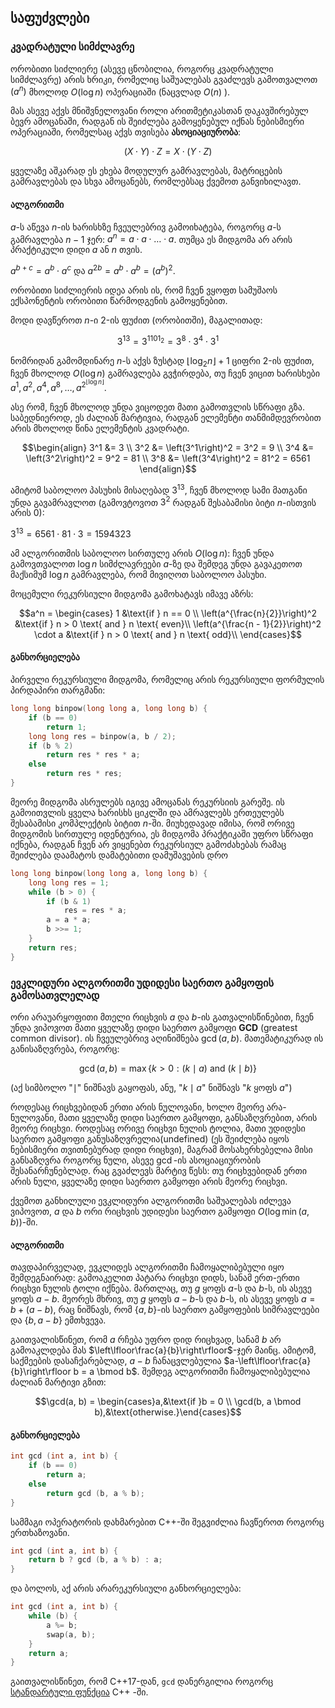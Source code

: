 ## საფუძვლები
### კვადრატული სიმძლავრე

ორობითი სიძლიერე (ასევე ცნობილია, როგორც კვადრატული სიმძლავრე) არის ხრიკი, რომელიც საშუალებას გვაძლევს გამოთვალოთ $(a^n)$ მხოლოდ $O(\log n)$ ოპერაციაში (ნაცვლად $O(n)$ ).

მას ასევე აქვს მნიშვნელოვანი როლი არითმეტიკასთან დაკავშირებულ ბევრ ამოცანაში, რადგან ის
შეიძლება გამოყენებულ იქნას ნებისმიერი ოპერაციაში, რომელსაც აქვს თვისება **ასოციაციურობა**:

$$(X \cdot Y) \cdot Z = X \cdot (Y \cdot Z)$$

ყველაზე აშკარად ეს ეხება მოდულურ გამრავლებას, მატრიცების გამრავლებას და სხვა ამოცანებს, რომლებსაც ქვემოთ განვიხილავთ.

#### ალგორითმი
$a$-ს აწევა $n$-ის ხარისხზე ჩვეულებრივ გამოიხატება, როგორც $a$-ს გამრავლება $n-1$ ჯერ:
$a^{n} = a \cdot a \cdot \ldots \cdot a$. თუმცა ეს მიდგომა არ არის პრაქტიკული დიდი $a$ ან $n$ თვის.

$a^{b+c} = a^b \cdot a^c$ და $a^{2b} = a^b \cdot a^b = (a^b)^2$.

ორობითი სიძლიერის იდეა არის ის, რომ ჩვენ ვყოფთ სამუშაოს ექსპონენტის ორობითი წარმოდგენის გამოყენებით.

მოდი დავწეროთ $n$-ი 2-ის ფუძით (ორობითში), მაგალითად:

$$3^{13} = 3^{1101_2} = 3^8 \cdot 3^4 \cdot 3^1$$

ნომრიდან გამომდინარე $n$-ს აქვს ზუსტად $\lfloor \log_2 n \rfloor + 1$ ციფრი 2-ის ფუძით, ჩვენ მხოლოდ $O(\log n)$ გამრავლება გვჭირდება, თუ ჩვენ ვიცით ხარისხები $a^1, a^2, a^4, a^8, \dots, a^{2^{\lfloor \log n \rfloor}}$.

ასე რომ, ჩვენ მხოლოდ უნდა ვიცოდეთ მათი გამოთვლის სწრაფი გზა. საბედნიეროდ, ეს ძალიან მარტივია, რადგან ელემენტი თანმიმდევრობით არის მხოლოდ წინა ელემენტის კვადრატი.

$$\begin{align}
3^1 &= 3 \\
3^2 &= \left(3^1\right)^2 = 3^2 = 9 \\
3^4 &= \left(3^2\right)^2 = 9^2 = 81 \\
3^8 &= \left(3^4\right)^2 = 81^2 = 6561
\end{align}$$

ამიტომ საბოლოო პასუხის მისაღებად $3^{13}$, ჩვენ მხოლოდ სამი მათგანი უნდა გავამრავლოთ (გამოვტოვოთ $3^2$ რადგან შესაბამისი ბიტი $n$-ისთვის არის 0):

$3^{13} = 6561 \cdot 81 \cdot 3 = 1594323$

ამ ალგორითმის საბოლოო სირთულე არის $O(\log n)$: ჩვენ უნდა გამოვთვალოთ $\log n$ სიმძლავრეები $a$-ზე და შემდეგ უნდა გავაკეთოთ მაქსიმუმ $\log n$ გამრავლება, რომ მივიღოთ საბოლოო პასუხი.

მოცემული რეკურსიული მიდგომა გამოხატავს იმავე აზრს:

$$a^n = \begin{cases}
1 &\text{if } n == 0 \\
\left(a^{\frac{n}{2}}\right)^2 &\text{if } n > 0 \text{ and } n \text{ even}\\
\left(a^{\frac{n - 1}{2}}\right)^2 \cdot a &\text{if } n > 0 \text{ and } n \text{ odd}\\
\end{cases}$$

#### განხორციელება

პირველი რეკურსიული მიდგომა, რომელიც არის რეკურსიული ფორმულის პირდაპირი თარგმანი:

```cpp
long long binpow(long long a, long long b) {
    if (b == 0)
        return 1;
    long long res = binpow(a, b / 2);
    if (b % 2)
        return res * res * a;
    else
        return res * res;
}
```

მეორე მიდგომა ასრულებს იგივე ამოცანას რეკურსიის გარეშე.
ის გამოითვლის ყველა ხარისხს ციკლში და ამრავლებს ერთეულებს შესაბამისი კომპლექტის ბიტით $n$-ში.
მიუხედავად იმისა, რომ ორივე მიდგომის სირთულე იდენტურია, ეს მიდგომა პრაქტიკაში უფრო სწრაფი იქნება, რადგან ჩვენ არ ვიყენებთ რეკურსიულ გამოძახებას რამაც შეიძლება დაამატოს დამატებითი დამუშავების დრო

```cpp
long long binpow(long long a, long long b) {
    long long res = 1;
    while (b > 0) {
        if (b & 1)
            res = res * a;
        a = a * a;
        b >>= 1;
    }
    return res;
}
```
### ევკლიდური ალგორითმი უდიდესი საერთო გამყოფის გამოსათვლელად
ორი არაუარყოფითი მთელი რიცხვის $a$ და $b$-ის გათვალისწინებით, ჩვენ უნდა ვიპოვოთ მათი ყველაზე დიდი საერთო გამყოფი **GCD** (greatest common divisor).
ის ჩვეულებრივ აღინიშნება $\gcd(a, b)$. მათემატიკურად ის განისაზღვრება, როგორც:

$$\gcd(a, b) = \max \{k > 0 : (k \mid a) \text{ and } (k \mid b) \}$$

(აქ სიმბოლო "$\mid$" ნიშნავს გაყოფას, ანუ, "$k \mid a$" ნიშნავს "$k$ ყოფს $a$")

როდესაც რიცხვებიდან ერთი არის ნულოვანი, ხოლო მეორე არა-ნულოვანი, მათი ყველაზე დიდი საერთო გამყოფი, განსაზღვრებით, არის მეორე რიცხვი. როდესაც ორივე რიცხვი ნულის ტოლია, მათი უდიდესი საერთო გამყოფი განუსაზღვრელია(undefined) (ეს შეიძლება იყოს ნებისმიერი თვითნებურად დიდი რიცხვი), მაგრამ მოსახერხებელია მისი განსაზღვრა როგორც ნული, ასევე $\gcd$-ის ასოციაციურობის შესანარჩუნებლად. რაც გვაძლევს მარტივ წესს: თუ რიცხვებიდან ერთი არის ნული, ყველაზე დიდი საერთო გამყოფი არის მეორე რიცხვი.


ქვემოთ განხილული ევკლიდური ალგორითმი საშუალებას იძლევა ვიპოვოთ, $a$ და $b$ ორი რიცხვის უდიდესი საერთო გამყოფი $O(\log \min(a, b))$-ში.

#### ალგორითმი

თავდაპირველად, ევკლიდეს ალგორითმი ჩამოყალიბებული იყო შემდეგნაირად: გამოაკელით პატარა რიცხვი დიდს, სანამ ერთ-ერთი რიცხვი ნულის ტოლი იქნება. მართლაც, თუ $g$ ყოფს $a$-ს და $b$-ს, ის ასევე ყოფს $a-b$. მეორეს მხრივ, თუ $g$ ყოფს $a-b$-ს და $b$-ს, ის ასევე ყოფს $a = b + (a-b)$, რაც ნიშნავს, რომ $\{a, b\}$-ის საერთო გამყოფების სიმრავლეები და $\{b,a-b\}$ ემთხვევა.

გაითვალისწინეთ, რომ $a$ რჩება უფრო დიდ რიცხვად, სანამ $b$ არ გამოაკლდება მას $\left\lfloor\frac{a}{b}\right\rfloor$-ჯერ მაინც. ამიტომ, საქმეების დასაჩქარებლად, $a-b$ ჩანაცვლებულია $a-\left\lfloor\frac{a}{b}\right\rfloor b = a \bmod b$. შემდეგ ალგორითმი ჩამოყალიბებულია ძალიან მარტივი გზით:

$$\gcd(a, b) = \begin{cases}a,&\text{if }b = 0 \\ \gcd(b, a \bmod b),&\text{otherwise.}\end{cases}$$

#### განხორციელება

```cpp
int gcd (int a, int b) {
    if (b == 0)
        return a;
    else
        return gcd (b, a % b);
}
```

სამმაგი ოპერატორის დახმარებით C++-ში შეგვიძლია ჩავწეროთ როგორც ერთხაზოვანი.

```cpp
int gcd (int a, int b) {
    return b ? gcd (b, a % b) : a;
}
```

და ბოლოს, აქ არის არარეკურსიული განხორციელება:

```cpp
int gcd (int a, int b) {
    while (b) {
        a %= b;
        swap(a, b);
    }
    return a;
}
```

გაითვალისწინეთ, რომ C++17-დან, `gcd` დანერგილია როგორც [სტანდარტული ფუნქცია](https://en.cppreference.com/w/cpp/numeric/gcd) C++ -ში.